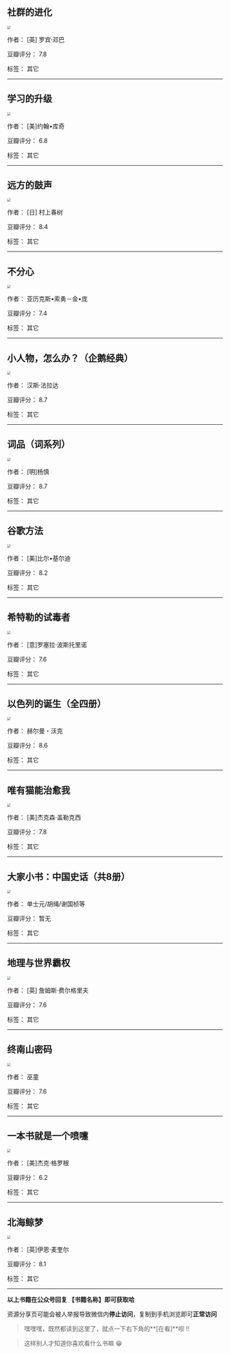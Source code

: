 ## 社群的进化

<img src="https://www.aibooks.cc/wp-content/uploads/2019/10/2019100306215731.jpg" style="zoom:50%;" />

作者： [英] 罗宾·邓巴

豆瓣评分：  7.8

标签： 其它


---

## 学习的升级

<img src="https://www.aibooks.cc/wp-content/uploads/2019/10/2019100306162324.jpg" style="zoom:50%;" />

作者： [美]约翰•库奇

豆瓣评分：  6.8

标签： 其它


---

## 远方的鼓声

<img src="https://www.aibooks.cc/wp-content/uploads/2019/10/2019100306122560.jpg" style="zoom:50%;" />

作者： [日] 村上春树

豆瓣评分：  8.4

标签： 其它


---

## 不分心

<img src="https://www.aibooks.cc/wp-content/uploads/2019/10/2019100306074228.jpg" style="zoom:50%;" />

作者： 亚历克斯•索勇－金•庞

豆瓣评分：  7.4

标签： 其它


---

## 小人物，怎么办？（企鹅经典）

<img src="https://www.aibooks.cc/wp-content/uploads/2019/10/2019100305554765.jpg" style="zoom:50%;" />

作者： 汉斯·法拉达

豆瓣评分：  8.7

标签： 其它


---

## 词品（词系列）

<img src="https://www.aibooks.cc/wp-content/uploads/2019/10/2019100305483822.jpg" style="zoom:50%;" />

作者： [明]杨慎

豆瓣评分：  8.7

标签： 其它


---

## 谷歌方法

<img src="https://www.aibooks.cc/wp-content/uploads/2019/10/201910030544499.jpg" style="zoom:50%;" />

作者： [美]比尔•基尔迪

豆瓣评分：  8.2

标签： 其它


---

## 希特勒的试毒者

<img src="https://www.aibooks.cc/wp-content/uploads/2019/10/201910030539384.jpg" style="zoom:50%;" />

作者： [意]罗塞拉·波斯托里诺

豆瓣评分：  7.6

标签： 其它


---

## 以色列的诞生（全四册）

<img src="https://www.aibooks.cc/wp-content/uploads/2019/10/201910030535509.jpg" style="zoom:50%;" />

作者： 赫尔曼・沃克

豆瓣评分：  8.6

标签： 其它


---

## 唯有猫能治愈我

<img src="https://www.aibooks.cc/wp-content/uploads/2019/10/2019100305305912.jpg" style="zoom:50%;" />

作者： [美]杰克森·盖勒克西

豆瓣评分：  7.8

标签： 其它


---

## 大家小书：中国史话（共8册）

<img src="https://www.aibooks.cc/wp-content/uploads/2019/10/2019100305261111.jpg" style="zoom:50%;" />

作者： 单士元/胡绳/谢国桢等

豆瓣评分：  暂无

标签： 其它


---

## 地理与世界霸权

<img src="https://www.aibooks.cc/wp-content/uploads/2019/10/2019100305211824.jpg" style="zoom:50%;" />

作者： [英] 詹姆斯·费尔格里夫

豆瓣评分：  7.6

标签： 其它


---

## 终南山密码

<img src="https://www.aibooks.cc/wp-content/uploads/2019/10/2019100305162149.jpg" style="zoom:50%;" />

作者： 巫童

豆瓣评分：  7.6

标签： 其它


---

## 一本书就是一个喷嚏

<img src="https://www.aibooks.cc/wp-content/uploads/2019/10/2019100305115235.jpg" style="zoom:50%;" />

作者： [美]杰克·格罗根

豆瓣评分：  6.2

标签： 其它


---

## 北海鲸梦

<img src="https://www.aibooks.cc/wp-content/uploads/2019/10/2019100305075545.jpg" style="zoom:50%;" />

作者： [英]伊恩·麦奎尔

豆瓣评分：  8.1

标签： 其它


---


**以上书籍在公众号回复 【书籍名称】即可获取哈** 


资源分享页可能会被人举报导致微信内**停止访问**，复制到手机浏览即可**正常访问**


> 嘿嘿嘿，既然都读到这里了，就点一下右下角的**[在看]**呗 !!

> 

> 这样别人才知道你喜欢看什么书嘛 😁

